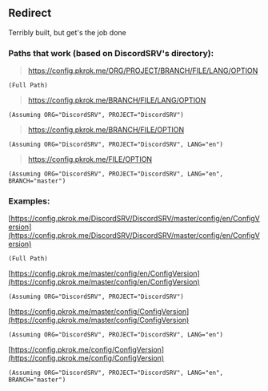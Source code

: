 ## Redirect
Terribly built, but get's the job done
### Paths that work (based on DiscordSRV's directory):

> https://config.pkrok.me/ORG/PROJECT/BRANCH/FILE/LANG/OPTION

`(Full Path)`

> https://config.pkrok.me/BRANCH/FILE/LANG/OPTION

`(Assuming ORG="DiscordSRV", PROJECT="DiscordSRV")`

> https://config.pkrok.me/BRANCH/FILE/OPTION

`(Assuming ORG="DiscordSRV", PROJECT="DiscordSRV", LANG="en")`

> https://config.pkrok.me/FILE/OPTION

`(Assuming ORG="DiscordSRV", PROJECT="DiscordSRV", LANG="en", BRANCH="master")`

### Examples:

[https://config.pkrok.me/DiscordSRV/DiscordSRV/master/config/en/ConfigVersion](https://config.pkrok.me/DiscordSRV/DiscordSRV/master/config/en/ConfigVersion)

`(Full Path)`

[https://config.pkrok.me/master/config/en/ConfigVersion](https://config.pkrok.me/master/config/en/ConfigVersion)

`(Assuming ORG="DiscordSRV", PROJECT="DiscordSRV")`

[https://config.pkrok.me/master/config/ConfigVersion](https://config.pkrok.me/master/config/ConfigVersion)

`(Assuming ORG="DiscordSRV", PROJECT="DiscordSRV", LANG="en")`

[https://config.pkrok.me/config/ConfigVersion](https://config.pkrok.me/config/ConfigVersion)

`(Assuming ORG="DiscordSRV", PROJECT="DiscordSRV", LANG="en", BRANCH="master")`